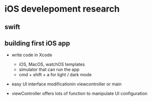 # iOS develepoment research

## swift 

## building first iOS app

- write code in Xcode
    - iOS, MacOS, watchOS templates
    - simulator that can run the app
    - cmd + shift + a for light / dark mode

- easy UI interface modificationin viewcontroller or main
- viewController offers lots of function to manipulate UI configuration
